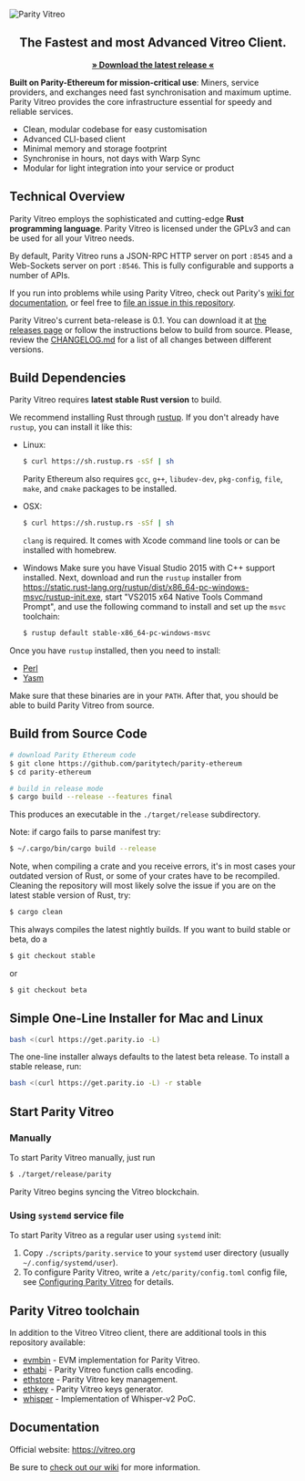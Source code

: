 ![Parity Vitreo](docs/logo-vitreo.svg)

<h2 align="center">The Fastest and most Advanced Vitreo Client.</h2>

<p align="center"><strong><a href="https://github.com/vitreofdn/parity-vitreo/releases/latest">» Download the latest release «</a></strong></p>

**Built on Parity-Ethereum for mission-critical use**: Miners, service providers, and exchanges need fast synchronisation and maximum uptime. Parity Vitreo provides the core infrastructure essential for speedy and reliable services.

- Clean, modular codebase for easy customisation
- Advanced CLI-based client
- Minimal memory and storage footprint
- Synchronise in hours, not days with Warp Sync
- Modular for light integration into your service or product

## Technical Overview

Parity Vitreo employs the sophisticated and cutting-edge **Rust programming language**. Parity Vitreo is licensed under the GPLv3 and can be used for all your Vitreo needs.

By default, Parity Vitreo runs a JSON-RPC HTTP server on port `:8545` and a Web-Sockets server on port `:8546`. This is fully configurable and supports a number of APIs.

If you run into problems while using Parity Vitreo, check out Parity's [wiki for documentation](https://wiki.parity.io/), or feel free to [file an issue in this repository](https://github.com/vitreofdn/parity-vitreo/issues/new).

Parity Vitreo's current beta-release is 0.1. You can download it at [the releases page](https://github.com/vitreofdn/parity-vitreo/releases) or follow the instructions below to build from source.  Please, review the [CHANGELOG.md](CHANGELOG.md) for a list of all changes between different versions.

## Build Dependencies

Parity Vitreo requires **latest stable Rust version** to build.

We recommend installing Rust through [rustup](https://www.rustup.rs/). If you don't already have `rustup`, you can install it like this:

- Linux:
  ```bash
  $ curl https://sh.rustup.rs -sSf | sh
  ```

  Parity Ethereum also requires `gcc`, `g++`, `libudev-dev`, `pkg-config`, `file`, `make`, and `cmake` packages to be installed.

- OSX:
  ```bash
  $ curl https://sh.rustup.rs -sSf | sh
  ```

  `clang` is required. It comes with Xcode command line tools or can be installed with homebrew.

- Windows
  Make sure you have Visual Studio 2015 with C++ support installed. Next, download and run the `rustup` installer from
  https://static.rust-lang.org/rustup/dist/x86_64-pc-windows-msvc/rustup-init.exe, start "VS2015 x64 Native Tools Command Prompt", and use the following command to install and set up the `msvc` toolchain:
  ```bash
  $ rustup default stable-x86_64-pc-windows-msvc
  ```

Once you have `rustup` installed, then you need to install:
* [Perl](https://www.perl.org)
* [Yasm](https://yasm.tortall.net)

Make sure that these binaries are in your `PATH`. After that, you should be able to build Parity Vitreo from source.

## Build from Source Code

```bash
# download Parity Ethereum code
$ git clone https://github.com/paritytech/parity-ethereum
$ cd parity-ethereum

# build in release mode
$ cargo build --release --features final
```

This produces an executable in the `./target/release` subdirectory.

Note: if cargo fails to parse manifest try:

```bash
$ ~/.cargo/bin/cargo build --release
```

Note, when compiling a crate and you receive errors, it's in most cases your outdated version of Rust, or some of your crates have to be recompiled. Cleaning the repository will most likely solve the issue if you are on the latest stable version of Rust, try:

```bash
$ cargo clean
```

This always compiles the latest nightly builds. If you want to build stable or beta, do a

```bash
$ git checkout stable
```

or

```bash
$ git checkout beta
```

## Simple One-Line Installer for Mac and Linux

```bash
bash <(curl https://get.parity.io -L)
```

The one-line installer always defaults to the latest beta release. To install a stable release, run:

```bash
bash <(curl https://get.parity.io -L) -r stable
```

## Start Parity Vitreo

### Manually

To start Parity Vitreo manually, just run

```bash
$ ./target/release/parity
```

Parity Vitreo begins syncing the Vitreo blockchain.

### Using `systemd` service file

To start Parity Vitreo as a regular user using `systemd` init:

1. Copy `./scripts/parity.service` to your
`systemd` user directory (usually `~/.config/systemd/user`).
2. To configure Parity Vitreo, write a `/etc/parity/config.toml` config file, see [Configuring Parity Vitreo](https://vitreo.org/wiki/configuring-vitreo) for details.

## Parity Vitreo toolchain

In addition to the Vitreo Vitreo client, there are additional tools in this repository available:

- [evmbin](https://github.com/vitreofdn/parity-vitreo/blob/master/evmbin/) - EVM implementation for Parity Vitreo.
- [ethabi](https://github.com/vitreofdn/ethabi) - Parity Vitreo function calls encoding.
- [ethstore](https://github.com/vitreofdn/parity-vitreo/blob/master/ethstore/) - Parity Vitreo key management.
- [ethkey](https://github.com/vitreofdn/parity-vitreo/blob/master/ethkey/) - Parity Vitreo keys generator.
- [whisper](https://github.com/vitreofdn/parity-vitreo/blob/master/whisper/) - Implementation of Whisper-v2 PoC.

## Documentation

Official website: https://vitreo.org

Be sure to [check out our wiki](https://wiki.vitreo.org) for more information.

